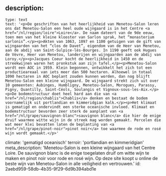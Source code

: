 description:
  -
    type: text
    text: '<p>De geschriften van het heerlijkheid van Menetou-Salon leren ons dat Menetou-Salon een heel oude wijngaard is in het Centre <a href="/nl/region/loire">Loire</a>. De naam dateert van de 9de eeuw, toen men van het kleine klooster van Sarlon sprak, het “monasterium sarlonis”.</p><p>Akten van 1063, 1097 en 1100 getuigen van de gift van wijngaarden van het “clos de Davet”, eigendom van de Heer van Menetou, aan de abdij van Saint-Sulpice-lès-Bourges. In 1190 geeft ook Hugues de Vèvre, Heer van Menetou, landerijen en wijngaarden aan de abdij van Loroy.</p><p>Jacques Coeur kocht de heerlijkheid in 1450 en de streekwijnen waren het pronkstuk aan zijn tafel.</p><p>Menetou-Salon wordt een AOC in 1959. Klein begonnen, ontwikkelt het zich tot een productieareaal van iets meer dan 500 hectaren. Alhoewel in totaal 1090 hectaren in AOC beplant zouden kunnen worden, dan nog blijft Menetou-Salon een kleine wijngaard. De wijngaard strekt zich uit over 10 gemeenten: Aubinges, Humbligny, Menetou-Salon, Morogues, Parassy, Pigny, Quantilly, Saint-Céols, Soulangis et Vignoux-sous-les-Aix.</p><p>De bodemstructuur doet heel hard aan die van <a href="/nl/region/chablis">Chablis</a> denken en bestaat de bodem voornamelijk uit portlandian en kimmeridgian kalk.</p><p>Het klimaat is gematigd en ondervindt een sterke oceanische invloed. Klimaat en bodemstructuur bevorden zeer sterk de aanplant van <a href="/nl/grape/sauvignon-blanc">sauvignon blanc</a> die hier de enige druif waarmee witte wijn in de streek mag worden gemaakt. Percelen die wat meer klei bevatten laten de beplanting van <a href="/nl/grape/pinot-noir">pinot noir</a> toe waarmee de rode en rosé wijn wordt gemaakt.</p>'
climate: 'gematigd oceanisch'
terroir: 'portlandian en kimmeridgian'
meta_description: 'Menetou-Salon is een kleine wijngaard van het Centre Loire. De sauvignon blanc is de enige toegelaten druif om witte wijn te maken en pinot noir voor rode en rosé wijn. Op deze site koopt u online de beste wijn van Menetou-Salon in alle veiligheid en vertrouwen.'
id: 2aebd959-58db-4b35-9f29-6d9b394abd1e
